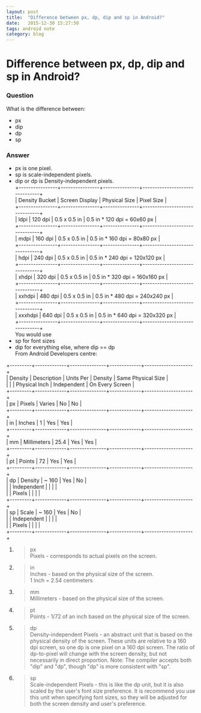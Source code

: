 ```yaml
---
layout: post
title:  "Difference between px, dp, dip and sp in Android?"
date:   2015-12-30 15:27:50
tags: android note
category: blog
---
```


# Difference between px, dp, dip and sp in Android?

### Question
What is the difference between:

- px  
- dip
- dp  
- sp  

### Answer

- px is one pixel.  
- sp is scale-independent pixels.  
- dip or dp is Density-independent pixels.  
+----------------+----------------+---------------+-------------------------------+  
| Density Bucket | Screen Display | Physical Size | Pixel Size                    |   
+----------------+----------------+---------------+-------------------------------+  
| ldpi           | 120 dpi        | 0.5 x 0.5 in  | 0.5 in * 120 dpi = 60x60 px   |   
+----------------+----------------+---------------+-------------------------------+  
| mdpi           | 160 dpi        | 0.5 x 0.5 in  | 0.5 in * 160 dpi = 80x80 px   |   
+----------------+----------------+---------------+-------------------------------+  
| hdpi           | 240 dpi        | 0.5 x 0.5 in  | 0.5 in * 240 dpi = 120x120 px |   
+----------------+----------------+---------------+-------------------------------+  
| xhdpi          | 320 dpi        | 0.5 x 0.5 in  | 0.5 in * 320 dpi = 160x160 px |   
+----------------+----------------+---------------+-------------------------------+  
| xxhdpi         | 480 dpi        | 0.5 x 0.5 in  | 0.5 in * 480 dpi = 240x240 px |   
+----------------+----------------+---------------+-------------------------------+  
| xxxhdpi        | 640 dpi        | 0.5 x 0.5 in  | 0.5 in * 640 dpi = 320x320 px |   
+----------------+----------------+---------------+-------------------------------+  
You would use  
- sp for font sizes  
- dip for everything else, where dip == dp  
From Android Developers centre:  

+---------+-------------+---------------+-------------+--------------------+  
| Density | Description | Units Per     | Density     | Same Physical Size |   
|         |             | Physical Inch | Independent | On Every Screen    |   
+---------+-------------+---------------+-------------+--------------------+  
| px      | Pixels      | Varies        | No          | No                 |   
+---------+-------------+---------------+-------------+--------------------+  
| in      | Inches      | 1             | Yes         | Yes                |   
+---------+-------------+---------------+-------------+--------------------+  
| mm      | Millimeters | 25.4          | Yes         | Yes                |   
+---------+-------------+---------------+-------------+--------------------+  
| pt      | Points      | 72            | Yes         | Yes                |   
+---------+-------------+---------------+-------------+--------------------+  
| dp      | Density     | ~ 160         | Yes         | No                 |   
|         | Independent |               |             |                    |   
|         | Pixels      |               |             |                    |   
+---------+-------------+---------------+-------------+--------------------+  
| sp      | Scale       | ~ 160         | Yes         | No                 |   
|         | Independent |               |             |                    |   
|         | Pixels      |               |             |                    |   
+---------+-------------+---------------+-------------+--------------------+  
1. > px  
Pixels - corresponds to actual pixels on the screen.  
2. > in  
Inches - based on the physical size of the screen.  
1 Inch = 2.54 centimeters
3. > mm  
Millimeters - based on the physical size of the screen.  
4. > pt  
Points - 1/72 of an inch based on the physical size of the screen.  
5. > dp  
Density-independent Pixels - an abstract unit that is based on the physical density of the screen. These units are relative to a 160 dpi screen, so one dp is one pixel on a 160 dpi screen. The ratio of dp-to-pixel will change with the screen density, but not necessarily in direct proportion. Note: The compiler accepts both "dip" and "dp", though "dp" is more consistent with "sp".  
6. > sp  
Scale-independent Pixels - this is like the dp unit, but it is also scaled by the user's font size preference. It is recommend you use this unit when specifying font sizes, so they will be adjusted for both the screen density and user's preference.  
